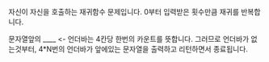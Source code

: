 자신이 자신을 호출하는 재귀함수 문제입니다.
0부터 입력받은 횟수만큼 재귀를 반복합니다.

문자열앞의 ____ <- 언더바는 4칸당 한번의 카운트를 뜻합니다.
그러므로 언더바가 없는것부터, 4*N번의 언더바가 앞에있는 문자열을 출력하고 리턴하면서 종료됩니다.